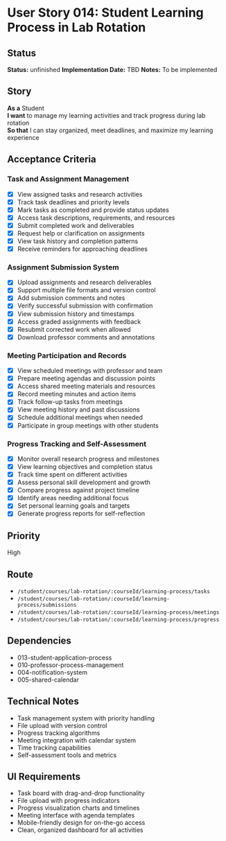# User Story 014: Student Learning Process in Lab Rotation

## Status
**Status:** unfinished
**Implementation Date:** TBD
**Notes:** To be implemented

## Story
**As a** Student  
**I want** to manage my learning activities and track progress during lab rotation  
**So that** I can stay organized, meet deadlines, and maximize my learning experience

## Acceptance Criteria

### Task and Assignment Management
- [x] View assigned tasks and research activities
- [x] Track task deadlines and priority levels
- [x] Mark tasks as completed and provide status updates
- [x] Access task descriptions, requirements, and resources
- [x] Submit completed work and deliverables
- [x] Request help or clarification on assignments
- [x] View task history and completion patterns
- [x] Receive reminders for approaching deadlines

### Assignment Submission System
- [x] Upload assignments and research deliverables
- [x] Support multiple file formats and version control
- [x] Add submission comments and notes
- [x] Verify successful submission with confirmation
- [x] View submission history and timestamps
- [x] Access graded assignments with feedback
- [x] Resubmit corrected work when allowed
- [x] Download professor comments and annotations

### Meeting Participation and Records
- [x] View scheduled meetings with professor and team
- [x] Prepare meeting agendas and discussion points
- [x] Access shared meeting materials and resources
- [x] Record meeting minutes and action items
- [x] Track follow-up tasks from meetings
- [x] View meeting history and past discussions
- [x] Schedule additional meetings when needed
- [x] Participate in group meetings with other students

### Progress Tracking and Self-Assessment
- [x] Monitor overall research progress and milestones
- [x] View learning objectives and completion status
- [x] Track time spent on different activities
- [x] Assess personal skill development and growth
- [x] Compare progress against project timeline
- [x] Identify areas needing additional focus
- [x] Set personal learning goals and targets
- [x] Generate progress reports for self-reflection

## Priority
High

## Route
- `/student/courses/lab-rotation/:courseId/learning-process/tasks`
- `/student/courses/lab-rotation/:courseId/learning-process/submissions`
- `/student/courses/lab-rotation/:courseId/learning-process/meetings`
- `/student/courses/lab-rotation/:courseId/learning-process/progress`

## Dependencies
- 013-student-application-process
- 010-professor-process-management
- 004-notification-system
- 005-shared-calendar

## Technical Notes
- Task management system with priority handling
- File upload with version control
- Progress tracking algorithms
- Meeting integration with calendar system
- Time tracking capabilities
- Self-assessment tools and metrics

## UI Requirements
- Task board with drag-and-drop functionality
- File upload with progress indicators
- Progress visualization charts and timelines
- Meeting interface with agenda templates
- Mobile-friendly design for on-the-go access
- Clean, organized dashboard for all activities
